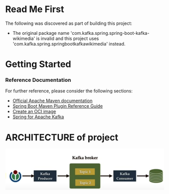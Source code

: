 # Read Me First
The following was discovered as part of building this project:

* The original package name 'com.kafka.spring.spring-boot-kafka-wikimedia' is invalid and this project uses 'com.kafka.spring.springbootkafkawikimedia' instead.

# Getting Started

### Reference Documentation
For further reference, please consider the following sections:

* [Official Apache Maven documentation](https://maven.apache.org/guides/index.html)
* [Spring Boot Maven Plugin Reference Guide](https://docs.spring.io/spring-boot/docs/2.7.1/maven-plugin/reference/html/)
* [Create an OCI image](https://docs.spring.io/spring-boot/docs/2.7.1/maven-plugin/reference/html/#build-image)
* [Spring for Apache Kafka](https://docs.spring.io/spring-boot/docs/2.7.1/reference/htmlsingle/#messaging.kafka)

# ARCHITECTURE of project
![alt text](kafka-wikimedia.png)

